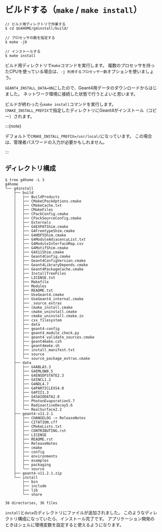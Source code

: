 # ビルドする（``make`` / ``make install``）

```console
// ビルド用ディレクトリで作業する
$ cd $G4HOME/g4install/build/

// プロセッサの数を指定する
$ make -j8

// インストールする
$ make install
```

ビルド用ディレクトリで``make``コマンドを実行します。
複数のプロセッサを持ったCPUを使っている場合は、``-j 利用するプロセッサー数``オプションを使いましょう。

``GEANT4_INSTALL_DATA=ON``にしたので、Geant4用データのダウンロードからはじました。
ネットワーク環境に接続した状態で行うとよいと思います。

ビルドが終わったら``make install``コマンドを実行します。
``CMAKE_INSTALL_PREFIX``で指定したディレクトリにGeant4がインストール（コピー）されます。

:::{note}

デフォルトで``CMAKE_INSTALL_PREFIX=/usr/local/``になっています。
この場合は、管理者パスワードの入力が必要かもしれません。

:::

## ディレクトリ構成

```console
$ tree g4home -L 3
g4home
└── g4install
    ├── build
    │   ├── BuildProducts
    │   ├── CMakeCPackOptions.cmake
    │   ├── CMakeCache.txt
    │   ├── CMakeFiles
    │   ├── CPackConfig.cmake
    │   ├── CPackSourceConfig.cmake
    │   ├── Externals
    │   ├── G4EXPATShim.cmake
    │   ├── G4FreetypeShim.cmake
    │   ├── G4HDF5Shim.cmake
    │   ├── G4ModuleAdjacencyList.txt
    │   ├── G4ModuleInterfaceMap.csv
    │   ├── G4MotifShim.cmake
    │   ├── G4X11Shim.cmake
    │   ├── Geant4Config.cmake
    │   ├── Geant4ConfigVersion.cmake
    │   ├── Geant4LibraryDepends.cmake
    │   ├── Geant4PackageCache.cmake
    │   ├── InstallTreeFiles
    │   ├── LICENSE.txt
    │   ├── Makefile
    │   ├── Modules
    │   ├── README.txt
    │   ├── UseGeant4.cmake
    │   ├── UseGeant4_internal.cmake
    │   ├── _source_extras
    │   ├── cmake_install.cmake
    │   ├── cmake_uninstall.cmake
    │   ├── cmake_uninstall.cmake.in
    │   ├── cxx_filesystem
    │   ├── data
    │   ├── geant4-config
    │   ├── geant4_module_check.py
    │   ├── geant4_validate_sources.cmake
    │   ├── geant4make.csh
    │   ├── geant4make.sh
    │   ├── install_manifest.txt
    │   ├── source
    │   └── source_package_extras.cmake
    ├── data
    │   ├── G4ABLA3.3
    │   ├── G4EMLOW8.5
    │   ├── G4ENSDFSTATE2.3
    │   ├── G4INCL1.2
    │   ├── G4NDL4.7
    │   ├── G4PARTICLEXS4.0
    │   ├── G4PII1.3
    │   ├── G4SAIDDATA2.0
    │   ├── PhotonEvaporation5.7
    │   ├── RadioactiveDecay5.6
    │   └── RealSurface2.2
    ├── geant4-v11.2.1
    │   ├── CHANGELOG -> ReleaseNotes
    │   ├── CITATION.cff
    │   ├── CMakeLists.txt
    │   ├── CONTRIBUTING.rst
    │   ├── LICENSE
    │   ├── README.rst
    │   ├── ReleaseNotes
    │   ├── cmake
    │   ├── config
    │   ├── environments
    │   ├── examples
    │   ├── packaging
    │   └── source
    ├── geant4-v11.2.1.zip
    └── install
        ├── bin
        ├── include
        ├── lib
        └── share

38 directories, 36 files
```

``install``と``data``のディレクトリにファイルが追加されました。
このようなディレクトリ構成になっていたら、インストール完了です。
アプリケーション開発のときはシェルに環境変数を設定すると使えるようになります。
